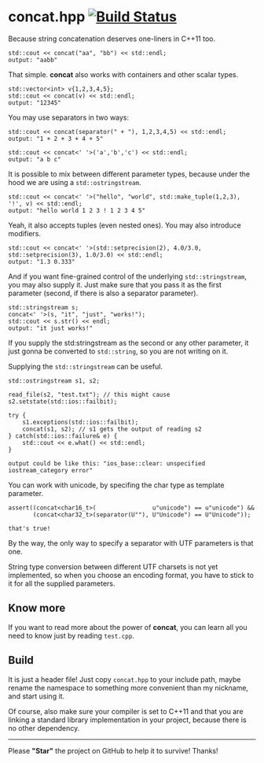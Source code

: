 concat.hpp [![Build Status](https://travis-ci.org/theypsilon/concat.svg?branch=master)](https://travis-ci.org/theypsilon/concat)
======

Because string concatenation deserves one-liners in C++11 too.


    std::cout << concat("aa", "bb") << std::endl;
    output: "aabb"
    
    
    
That simple. **concat** also works with containers and other scalar types.


    std::vector<int> v{1,2,3,4,5};
    std::cout << concat(v) << std::endl;
    output: "12345"


    
You may use separators in two ways:


    std::cout << concat(separator(" + "), 1,2,3,4,5) << std::endl;
    output: "1 + 2 + 3 + 4 + 5"
    
    std::cout << concat<' '>('a','b','c') << std::endl;
    output: "a b c"



    
It is possible to mix between different parameter types, because under the hood we are using a ``std::ostringstream``.


    std::cout << concat<' '>("hello", "world", std::make_tuple(1,2,3), '!', v) << std::endl;
    output: "hello world 1 2 3 ! 1 2 3 4 5"



    
Yeah, it also accepts tuples (even nested ones). You may also introduce modifiers.


    std::cout << concat<' '>(std::setprecision(2), 4.0/3.0, std::setprecision(3), 1.0/3.0) << std::endl;
    output: "1.3 0.333"



    
And if you want fine-grained control of the underlying ``std::stringstream``, you may also supply it. Just make sure that you pass it as the first parameter (second, if there is also a separator parameter).


    std::stringstream s;
    concat<' '>(s, "it", "just", "works!");
    std::cout << s.str() << endl;
    output: "it just works!"



    
If you supply the std:stringstream as the second or any other parameter, it just gonna be converted to ``std::string``, so you are not writing on it.

Supplying the ``std::stringstream`` can be useful.


    std::ostringstream s1, s2;
    
    read_file(s2, "test.txt"); // this might cause s2.setstate(std::ios::failbit);
    
    try {
        s1.exceptions(std::ios::failbit);
        concat(s1, s2); // s1 gets the output of reading s2
    } catch(std::ios::failure& e) {
        std::cout << e.what() << std::endl;
    }
    
    output could be like this: "ios_base::clear: unspecified iostream_category error"



    
You can work with unicode, by specifing the char type as template parameter.


    assert((concat<char16_t>(                u"unicode") == u"unicode") &&
           (concat<char32_t>(separator(U""), U"Unicode") == U"Unicode"));
           
    that's true!
    
    

By the way, the only way to specify a separator with UTF parameters is that one.

String type conversion between different UTF charsets is not yet implemented, so when you choose an encoding format, you have to stick to it for all the supplied parameters.

Know more
------

If you want to read more about the power of **concat**, you can learn all you need to know just by reading ``test.cpp``.

Build
------
It is just a header file! Just copy ``concat.hpp`` to your include path, maybe rename the namespace to something more convenient than my nickname, and start using it. 

Of course, also make sure your compiler is set to C++11 and that you are linking a standard library implementation in your project, because there is no other dependency. 

----

Please **"Star"** the project on GitHub to help it to survive! Thanks!

